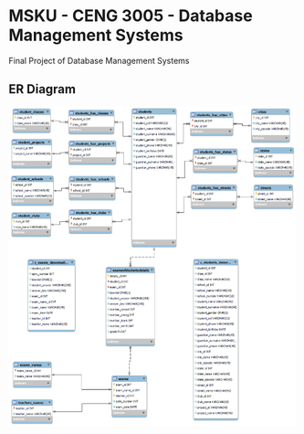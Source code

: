 
<h1>MSKU - CENG 3005 - Database Management Systems</h1>
Final Project of Database Management Systems
<h2>ER Diagram</h2>
<img src="https://github.com/MustafaCanInce/graduation_db/blob/master/EER.png"  >
